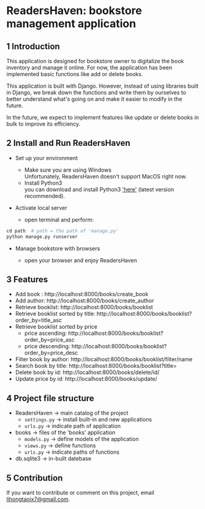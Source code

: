 # ReadersHaven: bookstore management application

## 1 Introduction

This application is designed for bookstore owner to digitalize the book inventory and manage it online. For now, the application has been implemented basic functions like add or delete books.
		
This application is built with Django. However, instead of using libraries built in Django, we break down the functions and write them by ourselves to better understand what's going on and make it easier to modify in the future.

In the future, we expect to implement features like update or delete books in bulk to improve its efficiency.

## 2 Install and Run ReadersHaven

* Set up your environment

  * Make sure you are using Windows  
Unfortunately, ReadersHaven doesn't support MacOS right now.
  * Install Python3  
you can download and install Python3 ['here'](https://www.python.org/downloads/) (latest version recommended).

* Activate local server
  * open terminal and perform:

``` nix
cd path  # path = the path of 'manage.py'
python manage.py runserver
```

* Manage bookstore with browsers

  * open your browser and enjoy ReadersHaven

## 3 Features

* Add book : http://localhost:8000/books/create_book	
* Add author: http://localhost:8000/books/create_author
* Retrieve booklist: http://localhost:8000/books/booklist
* Retrieve booklist sorted by title: http://localhost:8000/books/booklist?order_by=title_asc
* Retrieve booklist sorted by price
  * price ascending: http://localhost:8000/books/booklist?order_by=price_asc
  * price descending: http://localhost:8000/books/booklist?order_by=price_desc
* Filter book by author: http://localhost:8000/books/booklist/filter/name
* Search book by title: http://localhost:8000/books/booklist?title=
* Delete book by id: http://localhost:8000/books/delete/id/
* Update price by id: http://localhost:8000/books/update/

## 4 Project file structure

* ReadersHaven -> main catalog of the project
  * ```settings.py``` -> install built-in and new applications
  * ```urls.py``` -> indicate path of application
* books -> files of the 'books' application
  * ```models.py``` -> define models of the application
  * ```views.py``` -> define functions
  * ```urls.py``` -> indicate paths of functions
* db.sqlite3 -> in-built datebase

## 5 Contribution

If you want to contribute or comment on this project, email lihongtaoix7@gmail.com.

